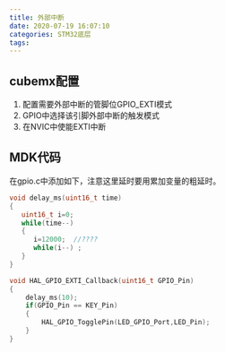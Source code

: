 ```yaml
---
title: 外部中断
date: 2020-07-19 16:07:10
categories: STM32底层
tags:
---
```


## cubemx配置

1. 配置需要外部中断的管脚位GPIO_EXTI模式
2. GPIO中选择该引脚外部中断的触发模式
3. 在NVIC中使能EXTI中断

## MDK代码

在gpio.c中添加如下，注意这里延时要用累加变量的粗延时。

``` c
void delay_ms(uint16_t time)
{    
   uint16_t i=0;  
   while(time--)
   {
      i=12000;  //????
      while(i--) ;    
   }
}

void HAL_GPIO_EXTI_Callback(uint16_t GPIO_Pin)
{
	delay_ms(10);
	if(GPIO_Pin == KEY_Pin)
	{
		HAL_GPIO_TogglePin(LED_GPIO_Port,LED_Pin);
	}
}


```